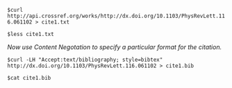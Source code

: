 `$curl http://api.crossref.org/works/http://dx.doi.org/10.1103/PhysRevLett.116.061102 > cite1.txt`

`$less cite1.txt`

_Now use Content Negotation to specify a particular format for the citation._

`$curl -LH "Accept:text/bibliography; style=bibtex" http://dx.doi.org/10.1103/PhysRevLett.116.061102 > cite1.bib`

`$cat cite1.bib`
